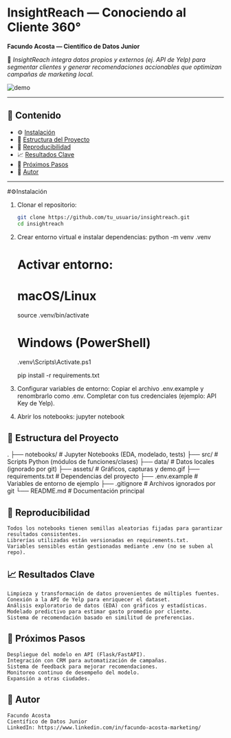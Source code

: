 # InsightReach — Conociendo al Cliente 360°

**Facundo Acosta — Científico de Datos Junior**

🚀 *InsightReach integra datos propios y externos (ej. API de Yelp) para segmentar clientes y generar recomendaciones accionables que optimizan campañas de marketing local.*

![demo](assets/demo.gif)  <!-- opcional: captura de notebook o gif corto -->

---

## 📌 Contenido
- ⚙️ [Instalación](#instalación)
- 📂 [Estructura del Proyecto](#estructura-del-proyecto)
- 🧪 [Reproducibilidad](#reproducibilidad)
- 📈 [Resultados Clave](#resultados-clave)
- 🚀 [Próximos Pasos](#próximos-pasos)
- 👤 [Autor](#autor)

---

#⚙️Instalación

  1. Clonar el repositorio:
     ```bash
     git clone https://github.com/tu_usuario/insightreach.git
     cd insightreach
  2. Crear entorno virtual e instalar dependencias:
     python -m venv .venv
        # Activar entorno:
        # macOS/Linux
        source .venv/bin/activate
        # Windows (PowerShell)
        .venv\Scripts\Activate.ps1
    
        pip install -r requirements.txt
  
  3. Configurar variables de entorno:
      Copiar el archivo .env.example y renombrarlo como .env.
      Completar con tus credenciales (ejemplo: API Key de Yelp).
  
  4. Abrir los notebooks:
       jupyter notebook
   
## 📂 Estructura del Proyecto

.
├── notebooks/          # Jupyter Notebooks (EDA, modelado, tests)
├── src/                # Scripts Python (módulos de funciones/clases)
├── data/               # Datos locales (ignorado por git)
├── assets/             # Gráficos, capturas y demo.gif
├── requirements.txt    # Dependencias del proyecto
├── .env.example        # Variables de entorno de ejemplo
├── .gitignore          # Archivos ignorados por git
└── README.md           # Documentación principal

## 🧪 Reproducibilidad
    Todos los notebooks tienen semillas aleatorias fijadas para garantizar resultados consistentes.
    Librerías utilizadas están versionadas en requirements.txt.
    Variables sensibles están gestionadas mediante .env (no se suben al repo).

## 📈 Resultados Clave
    Limpieza y transformación de datos provenientes de múltiples fuentes.
    Conexión a la API de Yelp para enriquecer el dataset.
    Análisis exploratorio de datos (EDA) con gráficos y estadísticas.
    Modelado predictivo para estimar gasto promedio por cliente.
    Sistema de recomendación basado en similitud de preferencias.

## 🚀 Próximos Pasos
    Despliegue del modelo en API (Flask/FastAPI).
    Integración con CRM para automatización de campañas.
    Sistema de feedback para mejorar recomendaciones.
    Monitoreo continuo de desempeño del modelo.
    Expansión a otras ciudades.

## 👤 Autor
    Facundo Acosta
    Científico de Datos Junior
    LinkedIn: https://www.linkedin.com/in/facundo-acosta-marketing/
